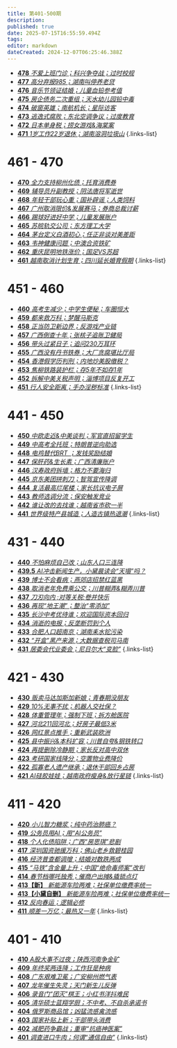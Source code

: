 ```yaml
---
title: 第401-500期
description: 
published: true
date: 2025-07-15T16:55:59.494Z
tags: 
editor: markdown
dateCreated: 2024-12-07T06:25:46.388Z
---
```


<!--
# 491 - 500

- [**500** **](./401-500/500.md)
- [**499** **](./401-500/499.md)
- [**498** **](./401-500/498.md)
- [**497** **](./401-500/497.md)
- [**496** **](./401-500/496.md)
- [**495** **](./401-500/495.md)
- [**494** **](./401-500/494.md)
- [**493** **](./401-500/493.md)
- [**492** **](./401-500/492.md)
- [**491** **](./401-500/491.md)
{.links-list}

# 481 - 490

- [**490** **](./401-500/490.md)
- [**489** **](./401-500/489.md)
- [**488** **](./401-500/488.md)
- [**487** **](./401-500/487.md)
- [**486** **](./401-500/486.md)
- [**485** **](./401-500/485.md)
- [**484** **](./401-500/484.md)
- [**483** **](./401-500/483.md)
- [**482** **](./401-500/482.md)
- [**481** **](./401-500/481.md)
{.links-list}

# 471 - 480

- [**480** **](./401-500/480.md)
- [**479** **](./401-500/479.md)-->
- [**478** *不爱上班门诊；科兴争夺战；过时校规*](./401-500/478.md)
- [**477** *高分弃报985；湖南叫停养老贷*](./401-500/477.md)
- [**476** *音乐节领证结婚；儿童血铅参考值*](./401-500/476.md)
- [**475** *房企债务二次重组；天水幼儿园铅中毒*](./401-500/475.md)
- [**474** *破窗英雄；南航机长；星际访客*](./401-500/474.md)
- [**473** *逃逸式腐败；东北空调争议；过度教育*](./401-500/473.md)
- [**472** *日本单身税；捞女游戏&海棠案*](./401-500/472.md)
- [**471** *1岁工作22岁退休；湖南溶洞垃圾山*](./401-500/471.md)
{.links-list}

# 461 - 470

- [**470** *全力支持柳州化债；托育消费券*](./401-500/470.md)
- [**469** *辅导员升副教授；阴法唐将军逝世*](./401-500/469.md)
- [**468** *年轻干部玩心重；国补辟谣；人类饲料*](./401-500/468.md)
- [**467** *广州取消限价&发展赛马；券商总裁讨薪*](./401-500/467.md)
- [**466** *踢球好进好中学；儿童发展账户*](./401-500/466.md)
- [**465** *苏皖轨交公司；东方理工大学*](./401-500/465.md)
- [**464** *茅台定义白酒初心；任正非谈对美差距*](./401-500/464.md)
- [**463** *韦神健康问题；中澳合资铁矿*](./401-500/463.md)
- [**462** *重庆昆明地铁涨价；国足VS苏超*](./401-500/462.md)
- [**461** *越南取消计划生育；四川延长婚育假期*](./401-500/461.md)
{.links-list}

# 451 - 460

- [**460** *高考生减少；中学生便秘；车圈恒大*](./401-500/460.md)
- [**459** *都来救万科；梦醒马斯克*](./401-500/459.md)
- [**458** *正当防卫新边界；反游戏产业链*](./401-500/458.md)
- [**457** *广西倒查十年；张核子追账卫健局*](./401-500/457.md)
- [**456** *带头过紧日子；追问230万耳环*](./401-500/456.md)
- [**455** *广西没有丹书铁券；大厂贪腐堪比厅局*](./401-500/455.md)
- [**454** *香港假学历判刑；内地炒美股缴税？*](./401-500/454.md)
- [**453** *焦柳铁路装护栏；存5年不如存1年*](./401-500/453.md)
- [**452** *拆解中美关税声明；淄博项目反复开工*](./401-500/452.md)
- [**451** *行人安全距离；手办淫秽标准*](./401-500/451.md)
{.links-list}

# 441 - 450

- [**450** *中欧走近&中美谈判；军官直招留学生*](./401-500/450.md)
- [**449** *中高考全托班；特朗普逆向助选*](./401-500/449.md)
- [**448** *电鸡替代BRT ；发钱奖励结婚*](./401-500/448.md)
- [**447** *保肝药&生长素；广西清廉账户*](./401-500/447.md)
- [**446** *汉寿政府拆墙；格力不要海归*](./401-500/446.md)
- [**445** *京东美团拼刺刀；智驾宣传降调*](./401-500/445.md)
- [**444** *复活最高烂尾楼；家长抗议电子屏*](./401-500/444.md)
- [**443** *教师选调分流；保安触发竞业*](./401-500/443.md)
- [**442** *谁让改的去找谁；越南省市砍一半*](./401-500/442.md)
- [**441** *世界级特产县城造；人造古镇热退潮*](./401-500/441.md)
{.links-list}

# 431 - 440

- [**440** *不怕麻烦自己改；山东人口三连降*](./401-500/440.md)
- [**439.5** *AI冲击新闻生产，小黛晨读会“天塌”吗？*](./401-500/439-1.md)
- [**439** *博士不会看病；燕郊店招禁红蓝黑*](./401-500/439.md)
- [**438** *取消老年免费乘公交；川普糊弄&糊弄川普*](./401-500/438.md)
- [**437** *刀刃向内 ;对等关税;卷并快乐*](./401-500/437.md)
- [**436** *再现“地王潮”；整治“零添加”*](./401-500/436.md)
- [**435** *长沙中考优待谁；欢迎国际资本回归*](./401-500/435.md)
- [**434** *消逝的电报；反垄断罚到个人*](./401-500/434.md)
- [**433** *合肥人口超南京；湖南耒水铊污染*](./401-500/433.md)
- [**432** *“开盒”黑产来源；大数据查税司马南*](./401-500/432.md)
- [**431** *居委会代业委会；尼日尔大“变脸”*](./401-500/431.md)
{.links-list}

# 421 - 430

- [**430** *贩卖马达加斯加新娘；青春期没朋友*](./401-500/430.md)
- [**429** *10%无事不扰；机器人交社保？*](./401-500/429.md)
- [**428** *体重管理年；强制下班；拆方舱医院*](./401-500/428.md)
- [**427** *河北211回河北；好房子最低3米*](./401-500/427.md)
- [**426** *网红景点推手；重新武装欧洲*](./401-500/426.md)
- [**425** *县中振兴&本科扩容；川普自夸&钢铁转口*](./401-500/425.md)
- [**424** *再提删除冷静期；家长反对高中双休*](./401-500/424.md)
- [**423** *考研国家线降分；空置物业费降价*](./401-500/423.md)
- [**422** *孤寡老人遗产继承；退休干部回乡占房*](./401-500/422.md)
- [**421** *AI硅胶娃娃；越南政府瘦身&放行星链*](./401-500/421.md)
{.links-list}

# 411 - 420

- [**420** *小儿智力糖浆；纯中药治肺癌？*](./401-500/420.md)
- [**419** *公务员用AI；用“AI公务员”*](./401-500/419.md)
- [**418** *个人化债陷阱；广西“房思琪”悲剧*](./401-500/418.md)
- [**417** *深圳国资驰援万科；佛山老乡救碧桂园*](./401-500/417.md)
- [**416** *经济普查都调增；结婚对数跌两成*](./401-500/416.md)
- [**415** *“马铁”含金量上升；中国“绝命毒师案”改判*](./401-500/415.md)
- [**414** *春节档哪吒独秀；催商户出摊&撬锁点灯*](./401-500/414.md)
- [**413【新】** *新能源车险两难；社保单位缴费率统一*](./401-500/413-1.md)
- [**413【小黛自删】** *新能源车险两难；社保单位缴费率统一*](./401-500/413.md)
- [**412** *反向春运；逻辑必修*](./401-500/412.md)
- [**411** *顺差一万亿；最热又一年*](./401-500/411.md)
{.links-list}

# 401 - 410

- [**410** *A股大事不过夜；陕西河南争金矿*](./401-500/410.md)
- [**409** *年终奖两连降；工作狂是种病*](./401-500/409.md)
- [**408** *广东艰难卫冕；广安柳州燃气表*](./401-500/408.md)
- [**407** *龙年催生失灵；天门新生儿反弹*](./401-500/407.md)
- [**406** *录音门“团灭”棋王；小红书洋抖难民*](./401-500/406.md)
- [**405** *清华硕士蓝翔学厨；不中考、不自杀承诺书*](./401-500/405.md)
- [**404** *俄罗斯商品馆；凶猛流感禽流感*](./401-500/404.md)
- [**403** *国家补贴上新；干部带头消费*](./401-500/403.md)
- [**402** *减肥药争霸战；重审“抗癌神医案”*](./401-500/402.md)
- [**401** *调查进口牛肉；何谓“通信自由”*](./401-500/401.md)
{.links-list}